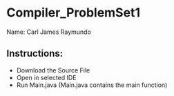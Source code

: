 # Compiler_ProblemSet1

Name: Carl James Raymundo

## Instructions:
* Download the Source File
* Open in selected IDE 
* Run Main.java (Main.java contains the main function)

